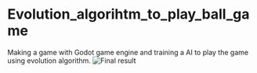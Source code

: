 # Evolution_algorihtm_to_play_ball_game
Making a game with Godot game engine and training a AI to play the game using evolution algorithm.
![Final result](https://media.giphy.com/media/wfIvpERPBebgUvsOw2/giphy.gif)
